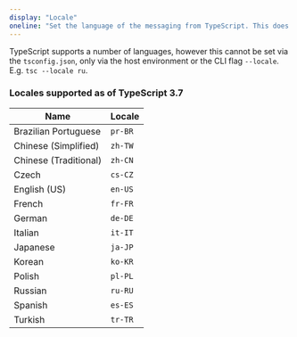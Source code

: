```yaml
---
display: "Locale"
oneline: "Set the language of the messaging from TypeScript. This does not affect emit."
---
```


TypeScript supports a number of languages, however this cannot be set via the `tsconfig.json`, only
via the host environment or the CLI flag `--locale`. E.g. `tsc --locale ru`.

### Locales supported as of TypeScript 3.7

| Name                  | Locale  |
| --------------------- | ------- |
| Brazilian Portuguese  | `pr-BR` |
| Chinese (Simplified)  | `zh-TW` |
| Chinese (Traditional) | `zh-CN` |
| Czech                 | `cs-CZ` |
| English (US)          | `en-US` |
| French                | `fr-FR` |
| German                | `de-DE` |
| Italian               | `it-IT` |
| Japanese              | `ja-JP` |
| Korean                | `ko-KR` |
| Polish                | `pl-PL` |
| Russian               | `ru-RU` |
| Spanish               | `es-ES` |
| Turkish               | `tr-TR` |
